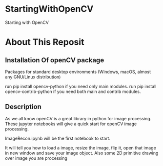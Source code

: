# StartingWithOpenCV
Starting with OpenCV


# About This Reposit


## Installation Of openCV package

Packages for standard desktop environments (Windows, macOS, almost any GNU/Linux distribution)

run pip install opencv-python if you need only main modules.
run pip install opencv-contrib-python if you need both main and contrib modules.

## Description

As we all know openCV is a great library in python for image processing.
These jupyter notebooks will give a quick start for openCV image processing.

ImageRecon.ipynb will be the first notebook to start.

It will tell you how to load a image, resize the image, flip it, open that image in new window and save your image object.
Also some 2D primitive drawing over image you are processing 
